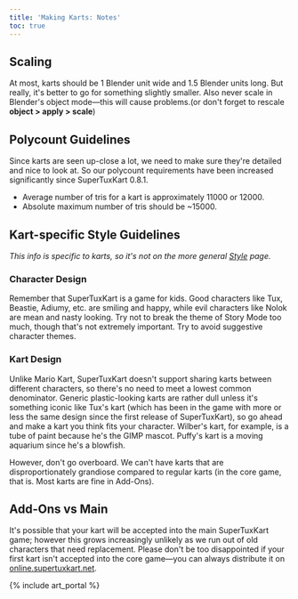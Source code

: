 ```yaml
---
title: 'Making Karts: Notes'
toc: true
---
```

## Scaling

At most, karts should be 1 Blender unit wide and 1.5 Blender units long. But really, it's better to go for something slightly smaller. Also never scale in Blender's object mode—this will cause problems.(or don't forget to rescale **object > apply > scale**)

## Polycount Guidelines

Since karts are seen up-close a lot, we need to make sure they're detailed and nice to look at. So our polycount requirements have been increased significantly since SuperTuxKart 0.8.1.

* Average number of tris for a kart is approximately 11000 or 12000.
* Absolute maximum number of tris should be ~15000.

## Kart-specific Style Guidelines

*This info is specific to karts, so it's not on the more general [Style](Style) page.*

### Character Design

Remember that SuperTuxKart is a game for kids. Good characters like Tux, Beastie, Adiumy, etc. are smiling and happy, while evil characters like Nolok are mean and nasty looking. Try not to break the theme of Story Mode too much, though that's not extremely important. Try to avoid suggestive character themes.

### Kart Design

Unlike Mario Kart, SuperTuxKart doesn't support sharing karts between different characters, so there's no need to meet a lowest common denominator. Generic plastic-looking karts are rather dull unless it's something iconic like Tux's kart (which has been in the game with more or less the same design since the first release of SuperTuxKart), so go ahead and make a kart you think fits your character. Wilber's kart, for example, is a tube of paint because he's the GIMP mascot. Puffy's kart is a moving aquarium since he's a blowfish.

However, don't go overboard. We can't have karts that are disproportionately grandiose compared to regular karts (in the core game, that is. Most karts are fine in Add-Ons).

## Add-Ons vs Main

It's possible that your kart will be accepted into the main SuperTuxKart game; however this grows increasingly unlikely as we run out of old characters that need replacement. Please don't be too disappointed if your first kart isn't accepted into the core game—you can always distribute it on [online.supertuxkart.net](https://online.supertuxkart.net).

{% include art_portal %}
